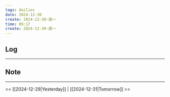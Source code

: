 ```yaml
---
tags: dailies  
date: 2024-12-30
create: 2024-12-30-週一
time: 09:17
create: 2024-12-30-週一
---
```

## Log
---


## Note
---


<< [[2024-12-29|Yesterday]] | [[2024-12-31|Tomorrow]] >>